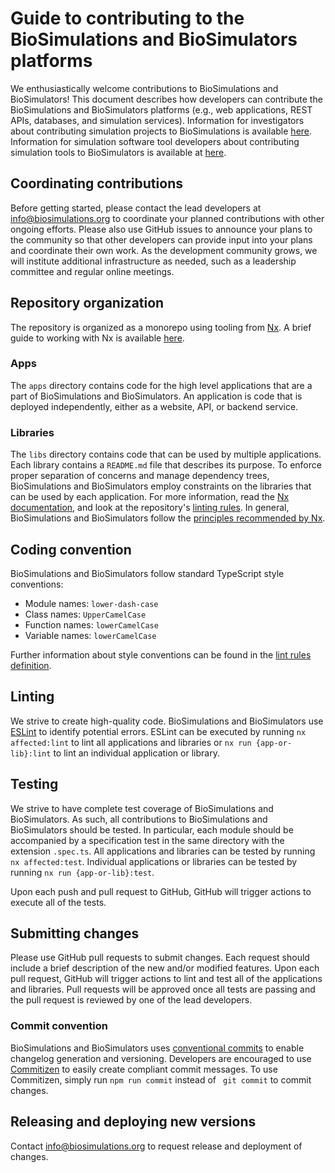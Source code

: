 # Guide to contributing to the BioSimulations and BioSimulators platforms

We enthusiastically welcome contributions to BioSimulations and BioSimulators! This document describes how developers can contribute the BioSimulations and BioSimulators platforms (e.g., web applications, REST APIs, databases, and simulation services). Information for investigators about contributing simulation projects to BioSimulations is available [here](../users/publishing-projects.md). Information for simulation software tool developers about contributing simulation tools to BioSimulators is available at [here](../users/publishing-tools.md).

## Coordinating contributions

Before getting started, please contact the lead developers at [info@biosimulations.org](mailto:info@biosimulations.org) to coordinate your planned contributions with other ongoing efforts. Please also use GitHub issues to announce your plans to the community so that other developers can provide input into your plans and coordinate their own work. As the development community grows, we will institute additional infrastructure as needed, such as a leadership committee and regular online meetings.

## Repository organization

The repository is organized as a monorepo using tooling from [Nx](https://nx.dev/angular/getting-started/why-nx). A brief guide to working with Nx is available [here](./nx-tutorial.md).

### Apps

The `apps` directory contains code for the high level applications that are a part of BioSimulations and BioSimulators. An application is code that is deployed independently, either as a website, API, or backend service.

### Libraries

The `libs` directory contains code that can be used by multiple applications. Each library contains a `README.md` file that describes its purpose. To enforce proper separation of concerns and manage dependency trees, BioSimulations and BioSimulators employ constraints on the libraries that can be used by each application. For more information, read the [Nx documentation](https://nx.dev/angular/workspace/structure/monorepo-tags), and look at the repository's [linting rules](https://github.com/biosimulations/biosimulations/blob/dev/.eslintrc.json). In general, BioSimulations and BioSimulators follow the [principles recommended by Nx](https://nx.dev/angular/guides/monorepo-nx-enterprise).

## Coding convention

BioSimulations and BioSimulators follow standard TypeScript style conventions:

- Module names: `lower-dash-case`
- Class names: `UpperCamelCase`
- Function names: `lowerCamelCase`
- Variable names: `lowerCamelCase`

Further information about style conventions can be found in the [lint rules definition](https://github.com/biosimulations/biosimulations/blob/dev/.eslintrc.json).

## Linting

We strive to create high-quality code. BioSimulations and BioSimulators use [ESLint](https://eslint.org/) to identify potential errors. ESLint can be executed by running `nx affected:lint` to lint all applications and libraries or `nx run {app-or-lib}:lint` to lint an individual application or library.

## Testing

We strive to have complete test coverage of BioSimulations and BioSimulators. As such, all contributions to BioSimulations and BioSimulators should be tested. In particular, each module should be accompanied by a specification test in the same directory with the extension `.spec.ts`. All applications and libraries can be tested by running `nx affected:test`. Individual applications or libraries can be tested by running `nx run {app-or-lib}:test`.

Upon each push and pull request to GitHub, GitHub will trigger actions to execute all of the tests.

## Submitting changes

Please use GitHub pull requests to submit changes. Each request should include a brief description of the new and/or modified features. Upon each pull request, GitHub will trigger actions to lint and test all of the applications and libraries. Pull requests will be approved once all tests are passing and the pull request is reviewed by one of the lead developers.

### Commit convention

BioSimulations and BioSimulators uses [conventional commits](https://www.conventionalcommits.org/) to enable changelog generation and versioning. Developers are encouraged to use [Commitizen](http://commitizen.github.io/cz-cli/) to easily create compliant commit messages. To use Commitizen, simply run `npm run commit` instead of ` git commit` to commit changes.

## Releasing and deploying new versions

Contact [info@biosimulations.org](mailto:info@biosimulations.org) to request release and deployment of changes.
